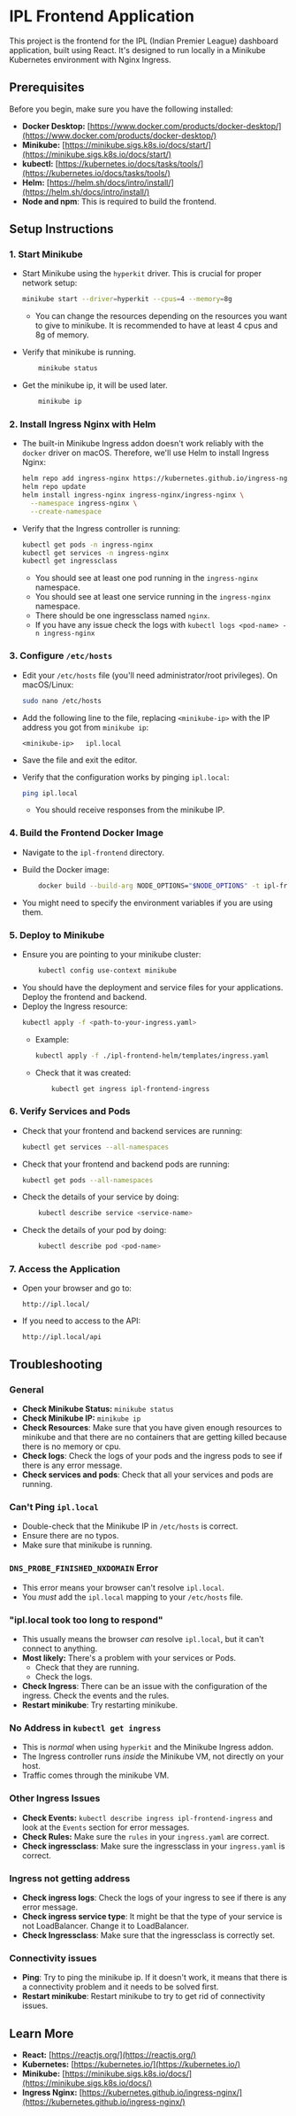 # IPL Frontend Application

This project is the frontend for the IPL (Indian Premier League) dashboard application, built using React. It's designed to run locally in a Minikube Kubernetes environment with Nginx Ingress.

## Prerequisites

Before you begin, make sure you have the following installed:

*   **Docker Desktop:** [https://www.docker.com/products/docker-desktop/](https://www.docker.com/products/docker-desktop/)
*   **Minikube:** [https://minikube.sigs.k8s.io/docs/start/](https://minikube.sigs.k8s.io/docs/start/)
*   **kubectl:** [https://kubernetes.io/docs/tasks/tools/](https://kubernetes.io/docs/tasks/tools/)
*   **Helm:** [https://helm.sh/docs/intro/install/](https://helm.sh/docs/intro/install/)
* **Node and npm**: This is required to build the frontend.

## Setup Instructions

### 1. Start Minikube

*   Start Minikube using the `hyperkit` driver. This is crucial for proper network setup:

    ```bash
    minikube start --driver=hyperkit --cpus=4 --memory=8g
    ```
    * You can change the resources depending on the resources you want to give to minikube. It is recommended to have at least 4 cpus and 8g of memory.

*   Verify that minikube is running.
    ```bash
        minikube status
    ```

* Get the minikube ip, it will be used later.
    ```bash
        minikube ip
    ```

### 2. Install Ingress Nginx with Helm

*   The built-in Minikube Ingress addon doesn't work reliably with the `docker` driver on macOS. Therefore, we'll use Helm to install Ingress Nginx:

    ```bash
    helm repo add ingress-nginx https://kubernetes.github.io/ingress-nginx
    helm repo update
    helm install ingress-nginx ingress-nginx/ingress-nginx \
      --namespace ingress-nginx \
      --create-namespace
    ```

*   Verify that the Ingress controller is running:

    ```bash
    kubectl get pods -n ingress-nginx
    kubectl get services -n ingress-nginx
    kubectl get ingressclass
    ```
    * You should see at least one pod running in the `ingress-nginx` namespace.
    * You should see at least one service running in the `ingress-nginx` namespace.
    * There should be one ingressclass named `nginx`.
    * If you have any issue check the logs with `kubectl logs <pod-name> -n ingress-nginx`

### 3. Configure `/etc/hosts`

*   Edit your `/etc/hosts` file (you'll need administrator/root privileges). On macOS/Linux:

    ```bash
    sudo nano /etc/hosts
    ```

*   Add the following line to the file, replacing `<minikube-ip>` with the IP address you got from `minikube ip`:

    ```
    <minikube-ip>   ipl.local
    ```

*   Save the file and exit the editor.

*   Verify that the configuration works by pinging `ipl.local`:

    ```bash
    ping ipl.local
    ```
    * You should receive responses from the minikube IP.

### 4. Build the Frontend Docker Image

*   Navigate to the `ipl-frontend` directory.

* Build the Docker image:
    ```bash
        docker build --build-arg NODE_OPTIONS="$NODE_OPTIONS" -t ipl-frontend-app .
    ```
* You might need to specify the environment variables if you are using them.

### 5. Deploy to Minikube

* Ensure you are pointing to your minikube cluster:
    ```bash
        kubectl config use-context minikube
    ```
* You should have the deployment and service files for your applications. Deploy the frontend and backend.
* Deploy the Ingress resource:
    ```bash
    kubectl apply -f <path-to-your-ingress.yaml>
    ```
    * Example:
      ```bash
      kubectl apply -f ./ipl-frontend-helm/templates/ingress.yaml
      ```
    * Check that it was created:
        ```bash
            kubectl get ingress ipl-frontend-ingress
        ```

### 6. Verify Services and Pods

*   Check that your frontend and backend services are running:

    ```bash
    kubectl get services --all-namespaces
    ```
*   Check that your frontend and backend pods are running:

    ```bash
    kubectl get pods --all-namespaces
    ```

* Check the details of your service by doing:
    ```bash
        kubectl describe service <service-name>
    ```
* Check the details of your pod by doing:
    ```bash
        kubectl describe pod <pod-name>
    ```

### 7. Access the Application

*   Open your browser and go to:

    ```
    http://ipl.local/
    ```
* If you need to access to the API:
    ```
    http://ipl.local/api
    ```

## Troubleshooting

### General

*   **Check Minikube Status:** `minikube status`
*   **Check Minikube IP:** `minikube ip`
*   **Check Resources**: Make sure that you have given enough resources to minikube and that there are no containers that are getting killed because there is no memory or cpu.
* **Check logs**: Check the logs of your pods and the ingress pods to see if there is any error message.
* **Check services and pods**: Check that all your services and pods are running.

### Can't Ping `ipl.local`

*   Double-check that the Minikube IP in `/etc/hosts` is correct.
*   Ensure there are no typos.
*   Make sure that minikube is running.

### `DNS_PROBE_FINISHED_NXDOMAIN` Error

*   This error means your browser can't resolve `ipl.local`.
*   You *must* add the `ipl.local` mapping to your `/etc/hosts` file.

### "ipl.local took too long to respond"

*   This usually means the browser *can* resolve `ipl.local`, but it can't connect to anything.
*   **Most likely:** There's a problem with your services or Pods.
    *   Check that they are running.
    * Check the logs.
* **Check Ingress**: There can be an issue with the configuration of the ingress. Check the events and the rules.
* **Restart minikube**: Try restarting minikube.

### No Address in `kubectl get ingress`

*   This is *normal* when using `hyperkit` and the Minikube Ingress addon.
*   The Ingress controller runs *inside* the Minikube VM, not directly on your host.
*   Traffic comes through the minikube VM.

### Other Ingress Issues

*   **Check Events:** `kubectl describe ingress ipl-frontend-ingress` and look at the `Events` section for error messages.
*   **Check Rules:** Make sure the `rules` in your `ingress.yaml` are correct.
* **Check ingressclass**: Make sure the ingressclass in your `ingress.yaml` is correct.

### Ingress not getting address

* **Check ingress logs**: Check the logs of your ingress to see if there is any error message.
* **Check ingress service type**: It might be that the type of your service is not LoadBalancer. Change it to LoadBalancer.
* **Check Ingressclass**: Make sure that the ingressclass is correctly set.

### Connectivity issues

* **Ping**: Try to ping the minikube ip. If it doesn't work, it means that there is a connectivity problem and it needs to be solved first.
* **Restart minikube**: Restart minikube to try to get rid of connectivity issues.

## Learn More

*   **React:** [https://reactjs.org/](https://reactjs.org/)
*   **Kubernetes:** [https://kubernetes.io/](https://kubernetes.io/)
*   **Minikube:** [https://minikube.sigs.k8s.io/docs/](https://minikube.sigs.k8s.io/docs/)
*   **Ingress Nginx:** [https://kubernetes.github.io/ingress-nginx/](https://kubernetes.github.io/ingress-nginx/)
